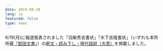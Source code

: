 ```yaml
---
date: 2019-08-20
lang: ja
featured: false
type: news
---
```

8/19(月)に報道発表されました「羽柴秀吉書状」「木下吉隆書状」（いずれも本所所蔵<a href="https://clioimg.hi.u-tokyo.ac.jp/viewer/view/idata/000/_000ki_05/1/18/00000024?m=all&amp;n=20" target="_blank">『堅田文書』</a>）の<a href="/news/2019/katatamonjyo.pdf" target="_blank">釈文・読み下し・現代語訳（大意）</a>を掲載しました。

